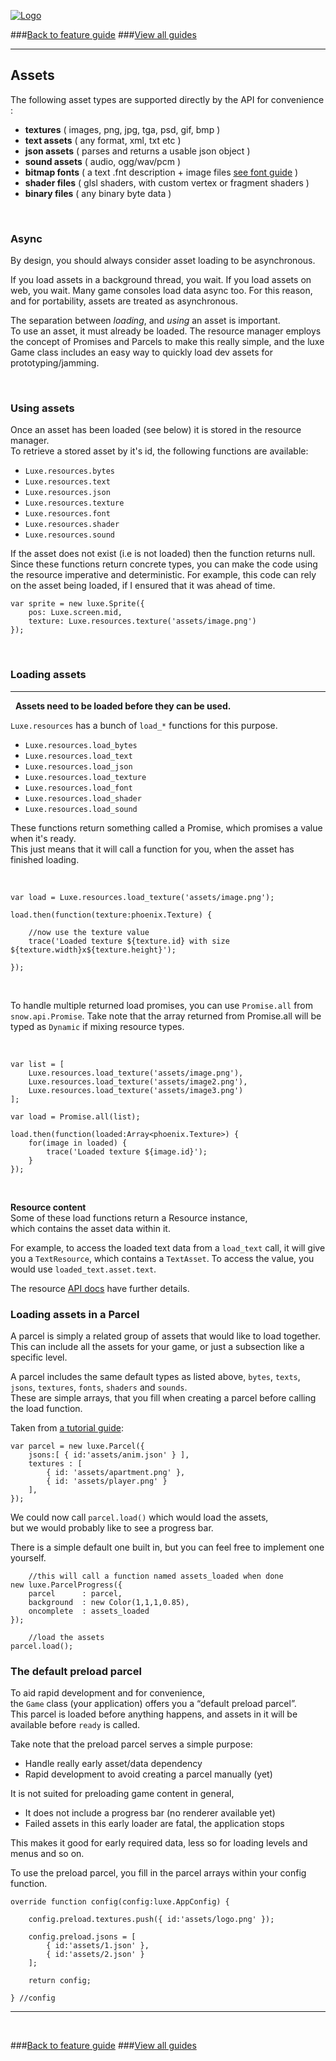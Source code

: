 
[![Logo](http://luxeengine.com/images/logo.png)](index.html)

###[Back to feature guide](guide.html#list)
###[View all guides](guide.html)

---
## Assets

The following asset types are supported directly by the API for convenience :

- **textures** ( images, png, jpg, tga, psd, gif, bmp )
- **text assets** ( any format, xml, txt etc )
- **json assets** ( parses and returns a usable json object )
- **sound assets** ( audio, ogg/wav/pcm )
- **bitmap fonts** ( a text .fnt description + image files [see font guide](guide.fonts.html) )
- **shader files** ( glsl shaders, with custom vertex or fragment shaders )
- **binary files** ( any binary byte data )


&nbsp;

### Async 

By design, you should always consider asset loading to be asynchronous.   

If you load assets in a background thread, you wait. If you load assets on web, you wait.
Many game consoles load data async too. For this reason, and for portability, assets are treated as asynchronous.

The separation between _loading_, and _using_ an asset is important.   
To use an asset, it must already be loaded.
The resource manager employs the concept of Promises and Parcels to make this really simple,
and the luxe Game class includes an easy way to quickly load dev assets for prototyping/jamming.

&nbsp;
### Using assets

Once an asset has been loaded (see below) it is stored in the resource manager.   
To retrieve a stored asset by it's id, the following functions are available:

- `Luxe.resources.bytes`
- `Luxe.resources.text`
- `Luxe.resources.json`
- `Luxe.resources.texture`
- `Luxe.resources.font`
- `Luxe.resources.shader`
- `Luxe.resources.sound`

If the asset does not exist (i.e is not loaded) then the function returns null.
Since these functions return concrete types, you can make the code using the resource imperative and deterministic.
For example, this code can rely on the asset being loaded, if I ensured that it was ahead of time.

```
var sprite = new luxe.Sprite({
    pos: Luxe.screen.mid,
    texture: Luxe.resources.texture('assets/image.png')
});
```

&nbsp;
### Loading assets

---

&nbsp;
**Assets need to be loaded before they can be used.**   

`Luxe.resources` has a bunch of `load_*` functions for this purpose.

- `Luxe.resources.load_bytes`
- `Luxe.resources.load_text`
- `Luxe.resources.load_json`
- `Luxe.resources.load_texture`
- `Luxe.resources.load_font`
- `Luxe.resources.load_shader`
- `Luxe.resources.load_sound`

These functions return something called a Promise, which promises a value when it's ready.   
This just means that it will call a function for you, when the asset has finished loading.

&nbsp;   

```
var load = Luxe.resources.load_texture('assets/image.png');

load.then(function(texture:phoenix.Texture) {

    //now use the texture value
    trace('Loaded texture ${texture.id} with size ${texture.width}x${texture.height}');

});

```

&nbsp;   

To handle multiple returned load promises, you can use `Promise.all` from `snow.api.Promise`.
Take note that the array returned from Promise.all will be typed as `Dynamic` if mixing resource types.

&nbsp;   

```
var list = [
    Luxe.resources.load_texture('assets/image.png'),
    Luxe.resources.load_texture('assets/image2.png'),
    Luxe.resources.load_texture('assets/image3.png')
];

var load = Promise.all(list);

load.then(function(loaded:Array<phoenix.Texture>) {
    for(image in loaded) {
        trace('Loaded texture ${image.id}');
    }
});
```

&nbsp;   

**Resource content**   
Some of these load functions return a Resource instance,   
which contains the asset data within it.

For example, to access the loaded text data from a `load_text` call, it will give you a `TextResource`, which contains a `TextAsset`. To access the value, you would use `loaded_text.asset.text`.

The resource [API docs](api/index.html#luxe) have further details.

### Loading assets in a Parcel

A parcel is simply a related group of assets that would like to load together.   
This can include all the assets for your game, or just a subsection like a specific level.

A parcel includes the same default types as listed above, `bytes`, `texts`, `jsons`, `textures`, `fonts`, `shaders` and `sounds`.   
These are simple arrays, that you fill when creating a parcel before calling the load function.

Taken from [a tutorial guide](guide.three.html):

```
var parcel = new luxe.Parcel({
    jsons:[ { id:'assets/anim.json' } ],
    textures : [
        { id: 'assets/apartment.png' },
        { id: 'assets/player.png' }
    ],
});
```

We could now call `parcel.load()` which would load the assets,   
but we would probably like to see a progress bar.

There is a simple default one built in, but you can feel free to implement one yourself.

```
    //this will call a function named assets_loaded when done
new luxe.ParcelProgress({
    parcel      : parcel,
    background  : new Color(1,1,1,0.85),
    oncomplete  : assets_loaded
});

    //load the assets
parcel.load();
```

### The default preload parcel

To aid rapid development and for convenience,   
the `Game` class (your application) offers you a “default preload parcel”.   
This parcel is loaded before anything happens, and assets in it will be available before `ready` is called.

Take note that the preload parcel serves a simple purpose:
- Handle really early asset/data dependency
- Rapid development to avoid creating a parcel manually (yet)

It is not suited for preloading game content in general,
- It does not include a progress bar (no renderer available yet)
- Failed assets in this early loader are fatal, the application stops

This makes it good for early required data, less so for loading levels and menus and so on.

To use the preload parcel, you fill in the parcel arrays within your config function.

```
override function config(config:luxe.AppConfig) {

    config.preload.textures.push({ id:'assets/logo.png' });

    config.preload.jsons = [
        { id:'assets/1.json' },
        { id:'assets/2.json' }
    ];

    return config;

} //config

```

---

&nbsp;   

###[Back to feature guide](guide.html#list)
###[View all guides](guide.html)

&nbsp;   
&nbsp;   
&nbsp;   